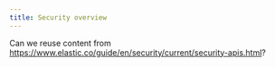 ```yaml
---
title: Security overview
---
```


Can we reuse content from https://www.elastic.co/guide/en/security/current/security-apis.html?